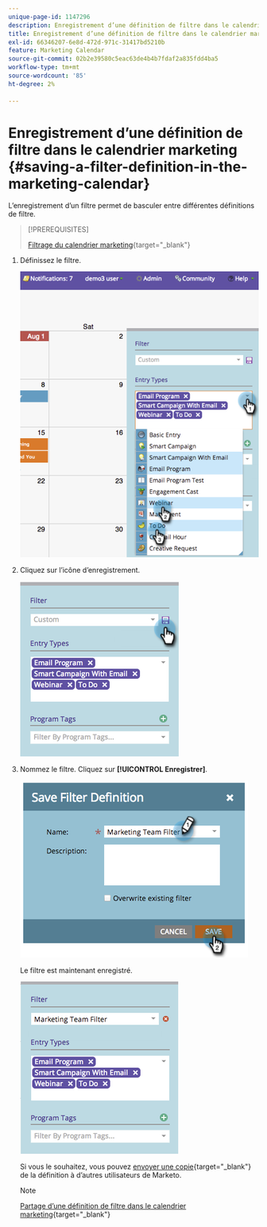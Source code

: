 ```yaml
---
unique-page-id: 1147296
description: Enregistrement d’une définition de filtre dans le calendrier marketing - Documents Marketo - Documentation du produit
title: Enregistrement d’une définition de filtre dans le calendrier marketing
exl-id: 66346207-6e8d-472d-971c-31417bd5210b
feature: Marketing Calendar
source-git-commit: 02b2e39580c5eac63de4b4b7fdaf2a835fdd4ba5
workflow-type: tm+mt
source-wordcount: '85'
ht-degree: 2%

---
```


# Enregistrement d’une définition de filtre dans le calendrier marketing {#saving-a-filter-definition-in-the-marketing-calendar}

L’enregistrement d’un filtre permet de basculer entre différentes définitions de filtre.

>[!PREREQUISITES]
>
>[Filtrage du calendrier marketing](/help/marketo/product-docs/core-marketo-concepts/marketing-calendar/working-with-the-calendar/filtering-the-marketing-calendar.md){target="_blank"}

1. Définissez le filtre.

   ![](assets/image2014-9-24-10-3a50-3a49.png)

1. Cliquez sur l’icône d’enregistrement.

   ![](assets/image2014-9-24-10-3a50-3a57.png)

1. Nommez le filtre. Cliquez sur **[!UICONTROL Enregistrer]**.

   ![](assets/image2014-9-24-10-3a51-3a3.png)

   Le filtre est maintenant enregistré.

   ![](assets/image2014-9-24-10-3a51-3a12.png)

   Si vous le souhaitez, vous pouvez [envoyer une copie](/help/marketo/product-docs/core-marketo-concepts/marketing-calendar/working-with-the-calendar/sharing-a-filter-definition-in-the-marketing-calendar.md){target="_blank"} de la définition à d’autres utilisateurs de Marketo.

   >[!NOTE]
   >
   >[Partage d’une définition de filtre dans le calendrier marketing](/help/marketo/product-docs/core-marketo-concepts/marketing-calendar/working-with-the-calendar/sharing-a-filter-definition-in-the-marketing-calendar.md){target="_blank"}
